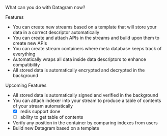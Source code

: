 What can you do with Datagram now?

Features
- You can create new streams based on a template that will store your data in a correct descriptor automatically
- You can create and attach APIs in the streams and build upon them to create new APIs
- You can create stream containers where meta database keeps track of everything
- Automatically wraps all data inside data descriptors to enhance compatibility
- All stored data is automatically encrypted and decrypted in the background
 
Upcoming Features
- All stored data is automatically signed and verified in the background
- You can attach indexer into your stream to produce a table of contents of your stream automatically
  - [x] redis support done
  - [ ] ability to get table of contents
- Verify any position in the container by comparing indexes from users
- Build new Datagram based on a template